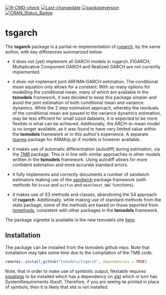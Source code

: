 
[![R-CMD-check](https://github.com/tsmodels/tsgarch/workflows/R-CMD-check/badge.svg)](https://github.com/tsmodels/tsgarch/actions)
[![Last-changedate](https://img.shields.io/badge/last%20change-2023--05--17-yellowgreen.svg)](/commits/master)
[![packageversion](https://img.shields.io/badge/Package%20version-0.1.0-orange.svg?style=flat-square)](commits/master)
[![CRAN_Status_Badge](https://www.r-pkg.org/badges/version/tsgarch)](https://cran.r-project.org/package=tsgarch)

# tsgarch

The **tsgarch** package is a partial re-implementation of
[rugarch](https://cran.r-project.org/web/packages/rugarch/index.html),
by the same author, with key differences summarized below:

- it does not (yet) implement all GARCH models in rugarch. FIGARCH,
  Multiplicative Component GARCH and Realized GARCH are not currently
  implemented.

- it does not implement joint ARFIMA-GARCH estimation. The conditional
  mean equation only allows for a constant. With so many options for
  modelling the conditional mean, many of which are available in the
  **tsmodels** framework, it was decided to keep this package simpler
  and avoid the joint estimation of both conditional mean and variance
  dynamics. While the 2 step estimation approach, whereby the residuals
  of the conditional mean are passed to the variance dynamics
  estimation, may be less efficient for small sized datasets, it is
  expected to be more flexible in what can be achieved. Additionally,
  the ARCH-in-mean model is no longer available, as it was found to have
  very limited value within the **tsmodels** framework or in this
  author’s experience. A separate
  [tsarma](https://github.com/tsmodels/tsarma) package for ARMA(p,q)-X
  models is however available.

- it makes use of automatic differentiation (autodiff) during
  estimation, via the
  [TMB](https://cran.r-project.org/web/packages/TMB/index.html) package.
  This is in line with similar approaches in other models written in the
  **tsmodels** framework. Using autodiff allows for more confident
  estimation and more accurate standard errors.

- it fully implements and correctly documents a number of sandwich
  estimators making use of the
  [sandwich](https://cran.r-project.org/web/packages/sandwich/index.html)
  package framework (with methods for `bread` and `estfun` and
  `meat`/`meat_HAC` functions).

- it makes use of S3 methods and classes, abandoning the S4 approach of
  **rugarch**. Additionally, while making use of standard methods from
  the stats package, some of the methods are based on those exported
  from [tsmethods](https://github.com/tsmodels/tsmethods), consistent
  with other packages in the **tsmodels** framework.

The package vignette is available in the new tsmodels site
[here](https://www.nopredict.com/packages/tsgarch.html).

## Installation

The package can be installed from the tsmodels github repo. Note that
installation may take some time due to the compilation of the TMB code.

``` r
remotes::install_github("tsmodels/tsgarch", dependencies = TRUE)
```

Note, that in order to make use of symbolic output, flextable requires
[equatags](https://cran.r-project.org/web/packages/equatags/index.html)
to be installed which has a dependency on
[xlst](https://cran.r-project.org/web/packages/xslt/index.html) which in
turn has SystemRequirements libxslt. Therefore, if you are seeing `NA`
printed in place of symbols, then it is likely that xlst is not
installed.
